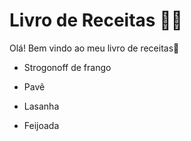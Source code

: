 #  Livro de Receitas :man_cook:

Olá! Bem vindo ao meu livro de receitas:wave:

- Strogonoff de frango

- Pavê

- Lasanha

- Feijoada

  
  
  

